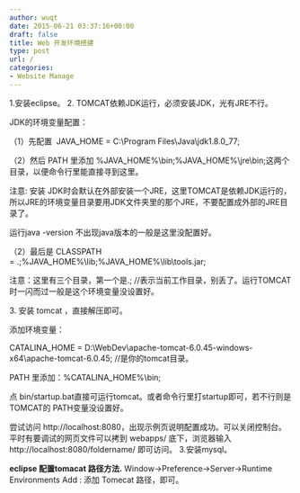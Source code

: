 ```yaml
---
author: wuqt
date: 2015-06-21 03:37:16+00:00
draft: false
title: Web 开发环境搭建
type: post
url: /
categories:
- Website Manage
---
```


1.安装eclipse。
2. TOMCAT依赖JDK运行，必须安装JDK，光有JRE不行。

JDK的环境变量配置：

（1）先配置  JAVA_HOME = C:\Program Files\Java\jdk1.8.0_77;

（2）然后 PATH 里添加 %JAVA_HOME%\bin;%JAVA_HOME%\jre\bin;这两个目录，以便命令行里能直接寻到这里。

注意: 安装 JDK时会默认在外部安装一个JRE，这里TOMCAT是依赖JDK运行的，所以JRE的环境变量目录要用JDK文件夹里的那个JRE，不要配置成外部的JRE目录了。

运行java -version 不出现java版本的一般是这里没配置好。

（2）最后是 CLASSPATH = .;%JAVA_HOME%\lib;%JAVA_HOME%\lib\tools.jar;

注意：这里有三个目录，第一个是.; //表示当前工作目录，别丢了。运行TOMCAT时一闪而过一般是这个环境变量没设置好。

3. 安装 tomcat ，直接解压即可。

添加环境变量：

CATALINA_HOME = D:\WebDev\apache-tomcat-6.0.45-windows-x64\apache-tomcat-6.0.45; //是你的tomcat目录。

PATH 里添加：%CATALINA_HOME%\bin;

点 bin/startup.bat直接可运行tomcat。或者命令行里打startup即可，若不行则是TOMCAT的 PATH变量没设置好。

尝试访问 http://localhost:8080，出现示例页说明配置成功。可以关闭控制台。
平时有要调试的网页文件可以拷到 webapps/ 底下，浏览器输入 http://localhost:8080/foldername/ 即可访问。
3.安装mysql。

**eclipse 配置tomacat 路径方法.**
Window->Preference->Server->Runtime Environments Add : 添加 Tomecat 路径，即可。
